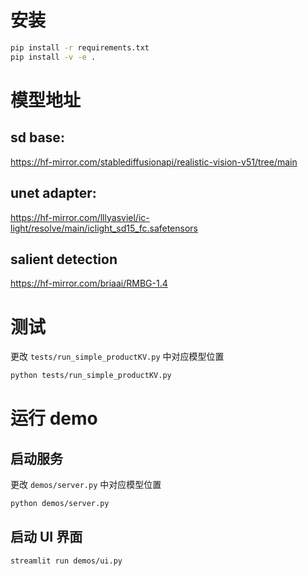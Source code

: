 # 安装
```bash
pip install -r requirements.txt
pip install -v -e .
```
# 模型地址
## sd base: 
https://hf-mirror.com/stablediffusionapi/realistic-vision-v51/tree/main
## unet adapter: 
https://hf-mirror.com/lllyasviel/ic-light/resolve/main/iclight_sd15_fc.safetensors
## salient detection
https://hf-mirror.com/briaai/RMBG-1.4


# 测试
更改 ```tests/run_simple_productKV.py``` 中对应模型位置
```bash
python tests/run_simple_productKV.py
```

# 运行 demo
## 启动服务
更改 ```demos/server.py``` 中对应模型位置
```bash
python demos/server.py
```
## 启动 UI 界面
```bash
streamlit run demos/ui.py
```
